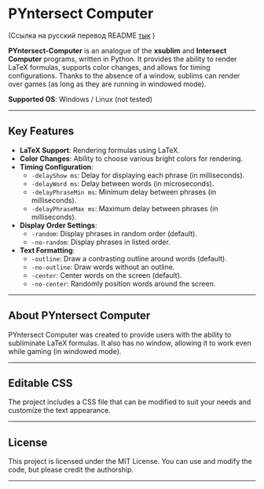 # PYntersect Computer 

(Ссылка на русский перевод README [тык](https://github.com/NewDarkys/PYntersect-Computer/blob/main/readme/readme_ru.md) )

**PYntersect-Computer** is an analogue of the **xsublim** and **Intersect Computer** programs, written in Python. It provides the ability to render LaTeX formulas, supports color changes, and allows for timing configurations. Thanks to the absence of a window, sublims can render over games (as long as they are running in windowed mode).

**Supported OS**: Windows / Linux (not tested)

---

## Key Features

- **LaTeX Support**: Rendering formulas using LaTeX.
- **Color Changes**: Ability to choose various bright colors for rendering.
- **Timing Configuration**:
  - `-delayShow ms`: Delay for displaying each phrase (in milliseconds).
  - `-delayWord ms`: Delay between words (in microseconds).
  - `-delayPhraseMin ms`: Minimum delay between phrases (in milliseconds).
  - `-delayPhraseMax ms`: Maximum delay between phrases (in milliseconds).
- **Display Order Settings**:
  - `-random`: Display phrases in random order (default).
  - `-no-random`: Display phrases in listed order.
- **Text Formatting**:
  - `-outline`: Draw a contrasting outline around words (default).
  - `-no-outline`: Draw words without an outline.
  - `-center`: Center words on the screen (default).
  - `-no-center`: Randomly position words around the screen.

---

## About PYntersect Computer
PYntersect Computer was created to provide users with the ability to subliminate LaTeX formulas. It also has no window, allowing it to work even while gaming (in windowed mode).

---

## Editable CSS
The project includes a CSS file that can be modified to suit your needs and customize the text appearance.

---

## License
This project is licensed under the MIT License. You can use and modify the code, but please credit the authorship.

---



